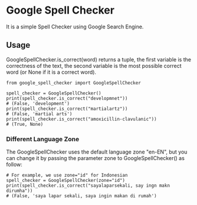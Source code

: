 # Google Spell Checker

It is a simple Spell Checker using Google Search Engine.

## Usage

GoogleSpellChecker.is_correct(word) returns a tuple, the first variable is the correctness of the text,
the second variable is the most possible correct word (or None if it is a correct word).
```
from google_spell_checker import GoogleSpellChecker

spell_checker = GoogleSpellChecker()
print(spell_checker.is_correct("developmnet"))
# (False, 'development')
print(spell_checker.is_correct("martialartz"))
# (False, 'martial arts')
print(spell_checker.is_correct("amoxicillin-clavulanic"))
# (True, None)
```
### Different Language Zone
The GoogleSpellChecker uses the default language zone "en-EN", but you can change it by passing the parameter 
zone to GoogleSpellChecker() as follow:
```
# For example, we use zone="id" for Indonesian
spell_checker = GoogleSpellChecker(zone="id")
print(spell_checker.is_correct("sayalaparsekali, say ingn makn dirumha"))
# (False, 'saya lapar sekali, saya ingin makan di rumah')
```